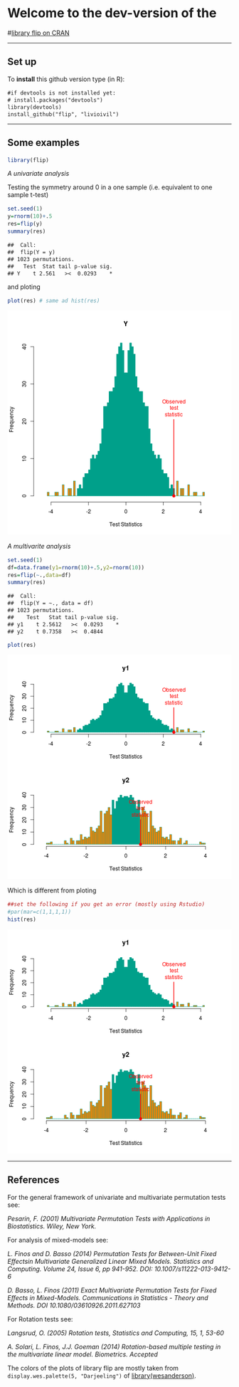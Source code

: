 
# Welcome to the dev-version of the 

#[library flip on CRAN](http://cran.r-project.org/web/packages/flip/index.html)


* * *

## Set up

To **install** this github version type (in R):

    #if devtools is not installed yet: 
    # install.packages("devtools") 
    library(devtools)
    install_github("flip", "livioivil")


* * *

## Some examples


```r
library(flip)
```

_A univariate analysis_

Testing the symmetry around 0 in a one sample (i.e. equivalent to one sample t-test) 

```r
set.seed(1)
y=rnorm(10)+.5
res=flip(y)
summary(res)
```

```
##  Call:
##  flip(Y = y) 
## 1023 permutations.
##   Test  Stat tail p-value sig.
## Y    t 2.561   ><  0.0293    *
```
and ploting

```r
plot(res) # same ad hist(res)
```

![plot of chunk unnamed-chunk-3](figure/unnamed-chunk-3.png) 


_A multivarite analysis_

```r
set.seed(1)
df=data.frame(y1=rnorm(10)+.5,y2=rnorm(10))
res=flip(~.,data=df)
summary(res)
```

```
##  Call:
##  flip(Y = ~., data = df) 
## 1023 permutations.
##    Test   Stat tail p-value sig.
## y1    t 2.5612   ><  0.0293    *
## y2    t 0.7358   ><  0.4844
```

```r
plot(res) 
```

![plot of chunk unnamed-chunk-4](figure/unnamed-chunk-4.png) 

Which is different from ploting


```r
##set the following if you get an error (mostly using Rstudio)
#par(mar=c(1,1,1,1))
hist(res)
```

![plot of chunk unnamed-chunk-5](figure/unnamed-chunk-5.png) 


* * *

## References

For the general framework of univariate and multivariate permutation tests see: 

*Pesarin, F. (2001) Multivariate Permutation Tests with Applications in Biostatistics. Wiley, New York.*


For analysis of mixed-models see:

*L. Finos and D. Basso (2014) Permutation Tests for Between-Unit Fixed Effectsin Multivariate Generalized Linear Mixed Models. Statistics and Computing. Volume 24, Issue 6, pp 941-952. DOI: 10.1007/s11222-013-9412-6*

*D. Basso, L. Finos (2011) Exact Multivariate Permutation Tests for Fixed Effects in Mixed-Models. Communications in Statistics - Theory and Methods. DOI 10.1080/03610926.2011.627103*


For Rotation tests see: 

*Langsrud, O. (2005) Rotation tests, Statistics and Computing, 15, 1, 53-60*

*A. Solari, L. Finos, J.J. Goeman (2014) Rotation-based multiple testing in the multivariate linear model. Biometrics. Accepted*


The colors of the plots of library flip are mostly taken from `display.wes.palette(5, "Darjeeling")` of [library(wesanderson)](https://github.com/karthik/wesanderson).
